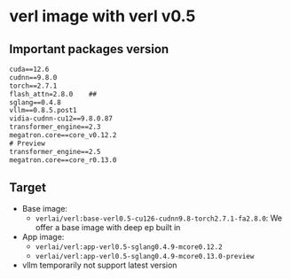# verl image with verl v0.5

## Important packages version

```txt
cuda==12.6
cudnn==9.8.0
torch==2.7.1
flash_attn=2.8.0    ##
sglang==0.4.8
vllm==0.8.5.post1
vidia-cudnn-cu12==9.8.0.87
transformer_engine==2.3
megatron.core==core_v0.12.2
# Preview
transformer_engine==2.5
megatron.core==core_r0.13.0
```

## Target

- Base image:
    - `verlai/verl:base-verl0.5-cu126-cudnn9.8-torch2.7.1-fa2.8.0`: We offer a base image with deep ep built in
- App image:
    - `verlai/verl:app-verl0.5-sglang0.4.9-mcore0.12.2`
    - `verlai/verl:app-verl0.5-sglang0.4.9-mcore0.13.0-preview`
- vllm temporarily not support latest version